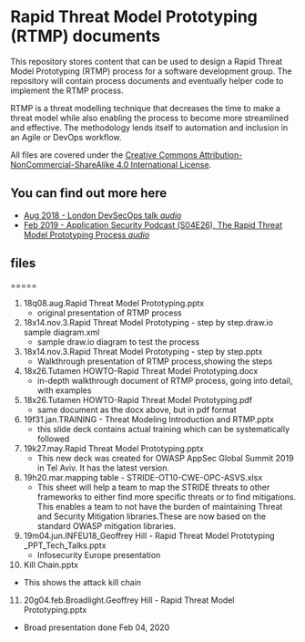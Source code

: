 # Rapid Threat Model Prototyping (RTMP) documents
This repository stores content that can be used to design a Rapid Threat Model Prototyping (RTMP) process for a software development group. The repository will contain process documents and eventually helper code to implement the RTMP process.

RTMP is a threat modelling technique that decreases the time to make a threat model while also enabling the process to become more streamlined and effective. The methodology lends itself to automation and inclusion in an Agile or DevOps workflow.

All files are covered under the [Creative Commons Attribution-NonCommercial-ShareAlike 4.0 International License](https://creativecommons.org/licenses/by-nc-sa/4.0/).

## **You can find out more here**
* [Aug 2018 - London DevSecOps talk *audio*](https://soundcloud.com/user-212326930/aug-2018-devsecops-rapid-threat-model-prototyping-talk-by-geoff-hill "This is the raw video of the talk. You can find the talk slides here if you want to follow along.")
* [Feb 2019 - Application Security Podcast (S04E26), The Rapid Threat Model Prototyping Process *audio*](https://www.securityjourney.com/application-security-podcast/ "On this episode, Chris and Robert are joined by Geoff Hill to talk about Rapid Threat Model Prototyping Process.")

## files
=====
1. 18q08.aug.Rapid Threat Model Prototyping.pptx
   * original presentation of RTMP process
2. 18x14.nov.3.Rapid Threat Model Prototyping - step by step.draw.io sample diagram.xml
   * sample draw.io diagram to test the process
3. 18x14.nov.3.Rapid Threat Model Prototyping - step by step.pptx
   * Walkthrough presentation of RTMP process,showing the steps
4. 18x26.Tutamen HOWTO-Rapid Threat Model Prototyping.docx
   * in-depth walkthrough document of RTMP process, going into detail, with examples
5. 18x26.Tutamen HOWTO-Rapid Threat Model Prototyping.pdf
   * same document as the docx above, but in pdf format
6. 19f31.jan.TRAINING - Threat Modeling Introduction and RTMP.pptx
   * this slide deck contains actual training which can be systematically followed
7. 19k27.may.Rapid Threat Model Prototyping.pptx
   * This new deck was created for OWASP AppSec Global Summit 2019  in Tel Aviv. It has the latest version.
8. 19h20.mar.mapping table - STRIDE-OT10-CWE-OPC-ASVS.xlsx
   * This sheet will help a team to map the STRIDE threats to other frameworks to either find more specific threats or to find mitigations. This enables a team to not have the burden of maintaining Threat and Security Mitigation libraries.These are now based on the standard OWASP mitigation libraries.
9. 19m04.jun.INFEU18_Geoffrey Hill - Rapid Threat Model Prototyping _PPT_Tech_Talks.pptx
   * Infosecurity Europe presentation
10. Kill Chain.pptx
   * This shows the attack kill chain
11. 20g04.feb.Broadlight.Geoffrey Hill - Rapid Threat Model Prototyping.pptx
   * Broad presentation done Feb 04, 2020
